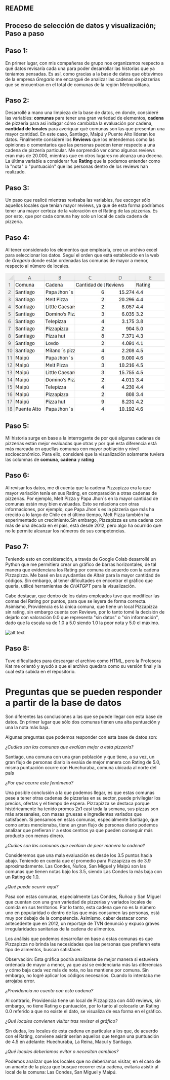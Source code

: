 ## README 

## Proceso de selección de datos y visualización; Paso a paso

## **Paso 1**:
En primer lugar, con mis compañeras de grupo
nos organizamos respecto a qué datos revisaría
cada una para poder desarrollar las historias que ya teníamos pensadas.
Es así, como gracias a la base de datos que obtuvimos de la empresa _Gregario_ me encargué de analizar las cadenas de pizzerías que se encuentran en el total de comunas de la región Metropolitana.

## **Paso 2**:
Desarrollé a mano una limpieza de la base de datos, en donde, consideré las variables: **comunas** para tener una gran variedad de elementos, **cadena** de pizzería para así indagar cómo cambiaba la evaluación por cadena, **cantidad de locales** para averiguar qué comunas son las que presentan una mayor cantidad. En este caso, Santiago, Maipú y Puente Alto lideran los datos. Finalmente consideré los **Reviews** que los entendemos como las opiniones o comentarios que las personas pueden tener respecto a una cadena de pizzería particular. Me sorprendió ver cómo algunos reviews eran más de 20.000, mientras que en otros lugares no alcanza una decena. La última variable a considerar fue **Rating** que la podemos entender como la "nota" o "puntuación" que las personas dentro de los reviews han realizado.

## **Paso 3**:
Un paso que realicé mientras revisaba las variables, fue escoger sólo aquellos locales que tenían mayor reviews, ya que de esta forma podríamos tener una mayor certeza de la valoración en el Rating de las pizzerías. Es por esto, que por cada comuna hay solo un local de cada cadena de pizzería.

## **Paso 4**: 
Al tener considerado los elementos que emplearía, cree un archivo excel para seleccionar los datos. Seguí el orden que está establecido en la web de _Gregario_ donde están ordenadas las comunas de mayor a menor, respecto al número de locales. 

![alt text](<Foto excel limpio.jpg>)

## **Paso 5**:
Mi historia surge en base a la interrogante de por qué algunas cadenas de pizzerías están mejor evaluadas que otras y por qué esta diferencia está más marcada en aquellas comunas con mayor población y nivel socioeconómico. Para ello, consideré que la visualización solamente tuviera las columnas de **comuna**, **cadena** y **rating**

## **Paso 6**: 
Al revisar los datos, me di cuenta que la cadena Pizzapizza era la que mayor variación tenía en sus Rating, en comparación a otras cadenas de pizzerías. Por ejemplo, Melt Pizza y Papa Jhon´s en la mayor cantidad de comunas están muy bien evaluadas. Esto se relaciona con otras informaciones, por ejemplo, que Papa Jhon´s es la pizzería que más ha crecido a lo largo de Chile en el último tiempo, Melt Pizza también ha experimentado un crecimiento.Sin embargo, Pizzapizza es una cadena con más de una década en el país, está desde 2012, pero algo ha ocurrido que no le permite alcanzar los números de sus competencias.

## **Paso 7**:
Teniendo esto en consideración, a través de Google Colab desarrollé un Python que me permitiera crear un gráfico de barras horizontales, de tal manera que evidenciara los Rating por comuna de acuerdo con la cadena Pizzapizza. Me basé en las ayudantías de Altair para la mayor cantidad de códigos. Sin embargo, al tener dificultades en encontrar el gráfico que quería, utilicé herramientas de _CHATGPT_ para la visualización.

Cabe destacar, que dentro de los datos empleados tuve que modificar las comas del Rating por puntos, para que se leyera de forma correcta. Asimismo, Providencia es la única comuna, que tiene un local Pizzapizza sin rating, sin embargo cuenta con Reviews, por lo tanto tomé la decisión de dejarlo con valoración 0.0 que representa "sin datos" o "sin información", dado que la escala va de 1.0 a 5.0 siendo 1.0 la peor nota y 5.0 el máximo.

![alt text](Visualización_02.jpg)

## **Paso 8**: 
Tuve dificultades para descargar el archivo como HTML, pero la Profesora Kat me orientó y ayudó a que el archivo quedara como su versión final y la cual está subida en el repositorio. 

# Preguntas que se pueden responder a partir de la base de datos

Son diferentes las conclusiones a las que se puede llegar con esta base de datos. En primer lugar que sólo dos comunas tienen una alta puntuación y una la nota más baja. 

Algunas preguntas que podemos responder con esta base de datos son:

*¿Cuáles son las comunas que evalúan mejor a esta pizzería?*

Santiago, una comuna con una gran población y que tiene, a su vez, un gran flujo de personas diario la evalúa de mejor manera con Rating de 5.0, misma puntuación ocurre con Huechuraba, comuna ubicada al norte del país 

*¿Por qué ocurre este fenómeno?* 

Una posible conclusión a la que podemos llegar, es que estas comunas pese a tener otras cadenas de pizzerías en su sector, puede privilegiar los precios, ofertas y el tiempo de espera. Pizzapizza se destaca porque históricamente ha tenido promos 2x1 casi toda la semana, sus pizzas son más artesanales, con masas gruesas e ingredientes variados que satisfacen. Si pensamos en estas comunas, especialmente Santiago, que como antes mencionaba, tiene un gran flujo de personas diario podemos analizar que prefieran ir a estos centros ya que pueden conseguir más producto con menos dinero. 

*¿Cuáles son las comunas que evalúan de peor manera la cadena?*

Consideremos que una mala evaluación es desde los 3.5 puntos hacia abajo. Teniendo en cuenta que el promedio para Pizzapizza es de 3.9 aproximadamente. Las Condes, Ñuñoa, San Miguel y Maipú son las comunas que tienen notas bajo los 3.5, siendo Las Condes la más baja con un Rating de 1.0. 

*¿Qué puede ocurrir aquí?*

Pasa con estas comunas, especialmente Las Condes, Ñuñoa y San Miguel que cuentan con una gran variedad de pizzerías y variados locales de comida en sus territorios. Por lo tanto, esta cadena que no es la número uno en popularidad o dentro de las que más consumen las personas, está muy por debajo de la competencia. Asimismo, caber destacar como antecedente que en 2012, un reportaje de TVN denunció y expuso graves irregularidades sanitarias de la cadena de alimentos.

Los análisis que podemos desarrollar en base a estas comunas es que Pizzapizza no brinda las necesidades que las personas que prefieren este tipo de alimentos, buscan satisfacer. 

Observación: Esta gráfica podría analizarse de mejor manera si estuviera ordenada de mayor a menor, ya que así se evidenciaría más las diferencias y cómo baja cada vez más de nota, no las mantiene por comuna. Sin embargo, no logré aplicar los códigos necesarios. Cuando lo intentaba me arrojaba error. 

*¿Providencia no cuenta con esta cadena?*

Al contrario, Providencia tiene un local de Pizzapizza con 440 reviews, sin embargo, no tiene Rating o puntuación, por lo tanto al colocarle un Rating 0.0 referido a que no existe el dato, se visualiza de esa forma en el gráfico.

*¿Qué locales convienen visitar tras revisar el gráfico?*

Sin dudas, los locales de esta cadena en particular a los que, de acuerdo con el Rating, conviene asistir serían aquellos que tengan una puntuación de 4.5 en adelante: Huechuraba, La Reina, Macul y Santiago.

*¿Qué locales deberíamos evitar o necesitan cambios?*

Podemos analizar que los locales que no deberíamos visitar, en el caso de un amante de la pizza que busque recorrer esta cadena, evitaría asistir al local de la comuna: Las Condes, San Miguel y Maipú. 





